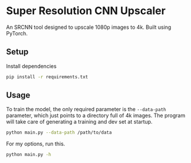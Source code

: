 # Super Resolution CNN Upscaler

An SRCNN tool designed to upscale 1080p images to 4k. Built using PyTorch.

## Setup

Install dependencies

```bash
pip install -r requirements.txt
```

## Usage 

To train the model, the only required parameter is the `--data-path` parameter, which just points to a directory full of 4k images. The program will take care of generating a training and dev set at startup.

```bash
python main.py --data-path /path/to/data 
```

For my options, run this.
```bash
python main.py -h
```
